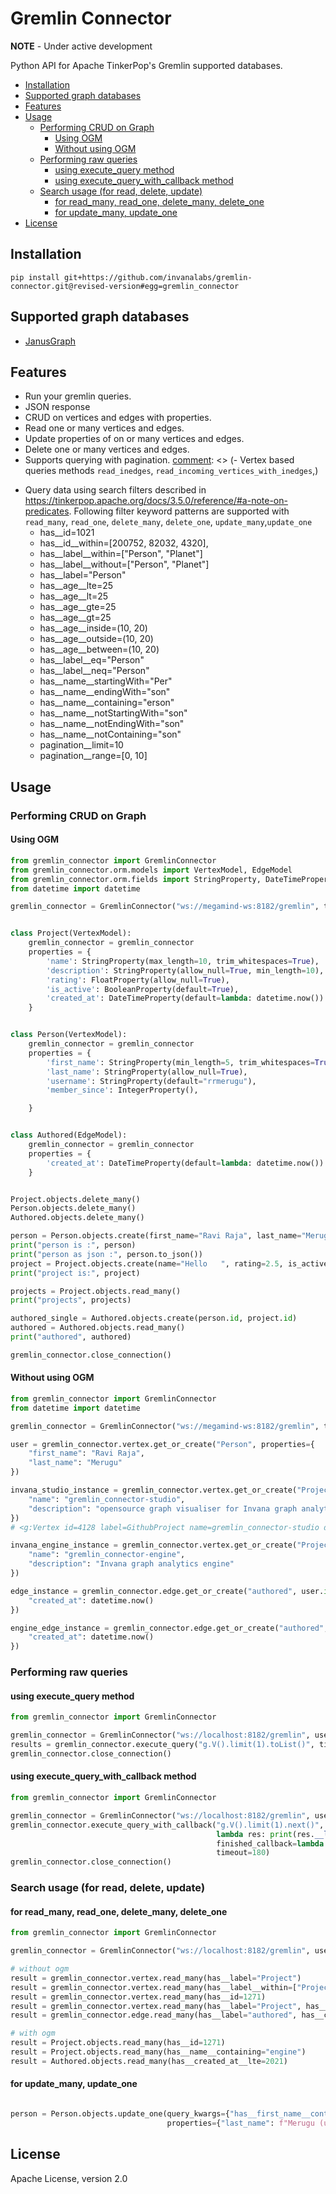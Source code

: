 # Gremlin Connector

**NOTE** - Under active development

Python API for Apache TinkerPop's Gremlin supported databases.

- [Installation](#installation)
- [Supported graph databases](#supported-graph-databases)
- [Features](#features)
- [Usage](#usage)
    - [Performing CRUD on Graph](#performing-crud-on-graph)
        - [Using OGM](#using-ogm)
        - [Without using OGM](#without-using-ogm)
    - [Performing raw queries](#performing-raw-queries)
        - [using execute_query method](#using-execute_query-method)
        - [using execute_query_with_callback method](#using-execute_query_with_callback-method)
    - [Search usage (for read, delete, update)](#search-usage-for-read-delete-update)
        - [for read_many, read_one, delete_many, delete_one](#for-read_many-read_one-delete_many-delete_one)
        - [for update_many, update_one](#for-update_many-update_one)
- [License](#license)

## Installation

```shell
pip install git+https://github.com/invanalabs/gremlin-connector.git@revised-version#egg=gremlin_connector
```

## Supported graph databases 

- [JanusGraph](https://janusgraph.org/)

[comment]: <> (- [DataStax Enterprise]&#40;https://www.datastax.com/products/datastax-enterprise&#41;)

## Features

- Run your gremlin queries.
- JSON response
- CRUD on vertices and edges with properties.
- Read one or many vertices and edges.
- Update properties of on or many vertices and edges.
- Delete one or many vertices and edges.
- Supports querying with pagination.
[comment]: <> (- Vertex based queries methods `read_inedges`, `read_incoming_vertices_with_inedges`,)

[comment]: <> (  `read_outgoing_vertices_with_inedges`, `read_bothv_with_outedges`.)

- Query data using search filters described in https://tinkerpop.apache.org/docs/3.5.0/reference/#a-note-on-predicates.
  Following filter keyword patterns are supported with `read_many`, `read_one`, `delete_many`,
  `delete_one`, `update_many`,`update_one`
    - has__id=1021
    - has__id__within=[200752, 82032, 4320],
    - has__label__within=["Person", "Planet"]
    - has__label__without=["Person", "Planet"]
    - has__label="Person"
    - has__age__lte=25
    - has__age__lt=25
    - has__age__gte=25
    - has__age__gt=25
    - has__age__inside=(10, 20)
    - has__age__outside=(10, 20)
    - has__age__between=(10, 20)
    - has__label__eq="Person"
    - has__label__neq="Person"
    - has__name__startingWith="Per"
    - has__name__endingWith="son"
    - has__name__containing="erson"
    - has__name__notStartingWith="son"
    - has__name__notEndingWith="son"
    - has__name__notContaining="son"
    - pagination__limit=10
    - pagination__range=[0, 10]

## Usage

### Performing CRUD on Graph

#### Using OGM

```python
from gremlin_connector import GremlinConnector
from gremlin_connector.orm.models import VertexModel, EdgeModel
from gremlin_connector.orm.fields import StringProperty, DateTimeProperty, IntegerProperty, FloatProperty, BooleanProperty
from datetime import datetime

gremlin_connector = GremlinConnector("ws://megamind-ws:8182/gremlin", traversal_source="g")


class Project(VertexModel):
    gremlin_connector = gremlin_connector
    properties = {
        'name': StringProperty(max_length=10, trim_whitespaces=True),
        'description': StringProperty(allow_null=True, min_length=10),
        'rating': FloatProperty(allow_null=True),
        'is_active': BooleanProperty(default=True),
        'created_at': DateTimeProperty(default=lambda: datetime.now())
    }


class Person(VertexModel):
    gremlin_connector = gremlin_connector
    properties = {
        'first_name': StringProperty(min_length=5, trim_whitespaces=True),
        'last_name': StringProperty(allow_null=True),
        'username': StringProperty(default="rrmerugu"),
        'member_since': IntegerProperty(),

    }


class Authored(EdgeModel):
    gremlin_connector = gremlin_connector
    properties = {
        'created_at': DateTimeProperty(default=lambda: datetime.now())
    }


Project.objects.delete_many()
Person.objects.delete_many()
Authored.objects.delete_many()

person = Person.objects.create(first_name="Ravi Raja", last_name="Merugu", member_since=2000)
print("person is :", person)
print("person as json :", person.to_json())
project = Project.objects.create(name="Hello   ", rating=2.5, is_active=False)
print("project is:", project)

projects = Project.objects.read_many()
print("projects", projects)

authored_single = Authored.objects.create(person.id, project.id)
authored = Authored.objects.read_many()
print("authored", authored)

gremlin_connector.close_connection()

```

#### Without using OGM

```python
from gremlin_connector import GremlinConnector
from datetime import datetime

gremlin_connector = GremlinConnector("ws://megamind-ws:8182/gremlin", traversal_source="g")

user = gremlin_connector.vertex.get_or_create("Person", properties={
    "first_name": "Ravi Raja",
    "last_name": "Merugu"
})

invana_studio_instance = gremlin_connector.vertex.get_or_create("Project", properties={
    "name": "gremlin_connector-studio",
    "description": "opensource graph visualiser for Invana graph analytics engine"
})
# <g:Vertex id=4128 label=GithubProject name=gremlin_connector-studio description=opensource graph visualiser for Invana graph analytics engine/>

invana_engine_instance = gremlin_connector.vertex.get_or_create("Project", properties={
    "name": "gremlin_connector-engine",
    "description": "Invana graph analytics engine"
})

edge_instance = gremlin_connector.edge.get_or_create("authored", user.id, invana_studio_instance.id, properties={
    "created_at": datetime.now()
})

engine_edge_instance = gremlin_connector.edge.get_or_create("authored", user.id, invana_engine_instance.id, properties={
    "created_at": datetime.now()
})

```

### Performing raw queries

#### using execute_query method

```python
from gremlin_connector import GremlinConnector

gremlin_connector = GremlinConnector("ws://localhost:8182/gremlin", username="user", password="password")
results = gremlin_connector.execute_query("g.V().limit(1).toList()", timeout=180)
gremlin_connector.close_connection()
```

#### using execute_query_with_callback method

```python
from gremlin_connector import GremlinConnector

gremlin_connector = GremlinConnector("ws://localhost:8182/gremlin", username="user", password="password")
gremlin_connector.execute_query_with_callback("g.V().limit(1).next()",
                                              lambda res: print(res.__len__()),
                                              finished_callback=lambda: gremlin_connector.close_connection(),
                                              timeout=180)
gremlin_connector.close_connection()

```

### Search usage (for read, delete, update)

#### for read_many, read_one, delete_many, delete_one

```python
from gremlin_connector import GremlinConnector

gremlin_connector = GremlinConnector("ws://localhost:8182/gremlin", username="user", password="password")

# without ogm
result = gremlin_connector.vertex.read_many(has__label="Project")
result = gremlin_connector.vertex.read_many(has__label__within=["Project", "Person"])
result = gremlin_connector.vertex.read_many(has__id=1271)
result = gremlin_connector.vertex.read_many(has__label="Project", has__name__containing="engine")
result = gremlin_connector.edge.read_many(has__label="authored", has__created_at__lte=2021)

# with ogm
result = Project.objects.read_many(has__id=1271)
result = Project.objects.read_many(has__name__containing="engine")
result = Authored.objects.read_many(has__created_at__lte=2021)

```

#### for update_many, update_one

```python

person = Person.objects.update_one(query_kwargs={"has__first_name__containing": "Ravi"},
                                   properties={"last_name": f"Merugu (updated)"})

```

## License

Apache License, version 2.0


